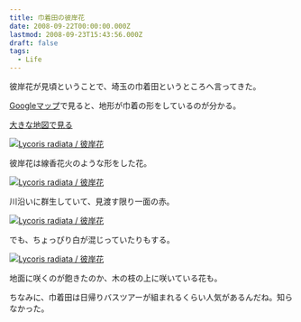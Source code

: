 ```yaml
---
title: 巾着田の彼岸花
date: 2008-09-22T00:00:00.000Z
lastmod: 2008-09-23T15:43:56.000Z
draft: false
tags:
  - Life
---
```


彼岸花が見頃ということで、埼玉の巾着田というところへ言ってきた。

[Googleマップ](http://maps.google.co.jp/maps?q=%E5%B7%BE%E7%9D%80%E7%94%B0\&lr=lang_ja\&ie=UTF8\&oe=utf-8\&client=firefox-a\&ll=35.883696,139.311061\&spn=0.00991,0.013518\&t=h\&z=16)で見ると、地形が巾着の形をしているのが分かる。

[大きな地図で見る](http://maps.google.co.jp/?ie=UTF8\&ll=35.882809,139.311211\&spn=0.009927,0.013518\&t=h\&z=16\&source=embed)

[![Lycoris radiata / 彼岸花](https://farm4.staticflickr.com/3091/2882371074_e83a686c8a_m.jpg "Lycoris radiata / 彼岸花")](http://www.flickr.com/photos/machu/2882371074/)

彼岸花は線香花火のような形をした花。

[![Lycoris radiata / 彼岸花](https://farm4.staticflickr.com/3115/2881534411_740c9b7f42_m.jpg "Lycoris radiata / 彼岸花")](http://www.flickr.com/photos/machu/2881534411/)

川沿いに群生していて、見渡す限り一面の赤。

[![Lycoris radiata / 彼岸花](https://farm4.staticflickr.com/3275/2882370128_4b204f930f_m.jpg "Lycoris radiata / 彼岸花")](http://www.flickr.com/photos/machu/2882370128/)

でも、ちょっぴり白が混じっていたりもする。

[![Lycoris radiata / 彼岸花](https://farm4.staticflickr.com/3042/2881534789_3fff5ceaa8_m.jpg "Lycoris radiata / 彼岸花")](http://www.flickr.com/photos/machu/2881534789/)

地面に咲くのが飽きたのか、木の枝の上に咲いている花も。

ちなみに、巾着田は日帰りバスツアーが組まれるくらい人気があるんだね。知らなかった。
